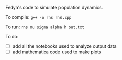Fedya's code to simulate population dynamics. 

To compile: `g++ -o rns rns.cpp`

To run: `rns mu sigma alpha h out.txt`

To do:  
-[ ] add all the notebooks used to analyze output data  
-[ ] add mathematica code used to make plots  
